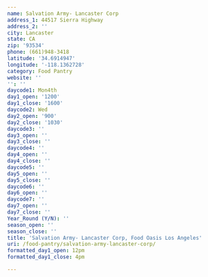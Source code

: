 ```yaml
---
name: Salvation Army- Lancaster Corp
address_1: 44517 Sierra Highway
address_2: ''
city: Lancaster
state: CA
zip: '93534'
phone: (661)948-3418
latitude: '34.6914947'
longitude: '-118.1362728'
category: Food Pantry
website: ''
'': ''
daycode1: Mon4th
day1_open: '1200'
day1_close: '1600'
daycode2: Wed
day2_open: '900'
day2_close: '1030'
daycode3: ''
day3_open: ''
day3_close: ''
daycode4: ''
day4_open: ''
day4_close: ''
daycode5: ''
day5_open: ''
day5_close: ''
daycode6: ''
day6_open: ''
daycode7: ''
day7_open: ''
day7_close: ''
Year_Round (Y/N): ''
season_open: ''
season_close: ''
title: 'Salvation Army- Lancaster Corp, Food Oasis Los Angeles'
uri: /food-pantry/salvation-army-lancaster-corp/
formatted_day1_open: 12pm
formatted_day1_close: 4pm

---
```

